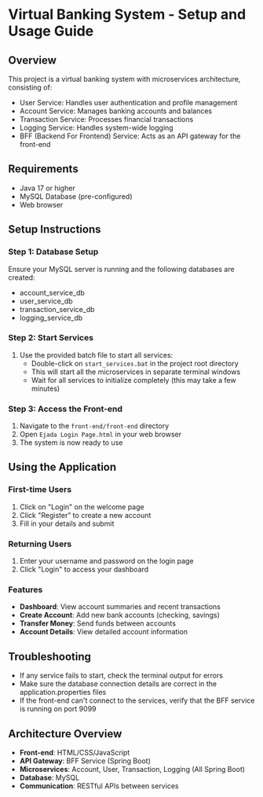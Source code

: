 # Virtual Banking System - Setup and Usage Guide

## Overview
This project is a virtual banking system with microservices architecture, consisting of:
- User Service: Handles user authentication and profile management
- Account Service: Manages banking accounts and balances
- Transaction Service: Processes financial transactions
- Logging Service: Handles system-wide logging
- BFF (Backend For Frontend) Service: Acts as an API gateway for the front-end

## Requirements
- Java 17 or higher
- MySQL Database (pre-configured)
- Web browser

## Setup Instructions

### Step 1: Database Setup
Ensure your MySQL server is running and the following databases are created:
- account_service_db
- user_service_db
- transaction_service_db
- logging_service_db

### Step 2: Start Services
1. Use the provided batch file to start all services:
   - Double-click on `start_services.bat` in the project root directory
   - This will start all the microservices in separate terminal windows
   - Wait for all services to initialize completely (this may take a few minutes)

### Step 3: Access the Front-end
1. Navigate to the `front-end/front-end` directory
2. Open `Ejada Login Page.html` in your web browser
3. The system is now ready to use

## Using the Application

### First-time Users
1. Click on "Login" on the welcome page
2. Click "Register" to create a new account
3. Fill in your details and submit

### Returning Users
1. Enter your username and password on the login page
2. Click "Login" to access your dashboard

### Features
- **Dashboard**: View account summaries and recent transactions
- **Create Account**: Add new bank accounts (checking, savings)
- **Transfer Money**: Send funds between accounts
- **Account Details**: View detailed account information

## Troubleshooting
- If any service fails to start, check the terminal output for errors
- Make sure the database connection details are correct in the application.properties files
- If the front-end can't connect to the services, verify that the BFF service is running on port 9099

## Architecture Overview
- **Front-end**: HTML/CSS/JavaScript
- **API Gateway**: BFF Service (Spring Boot)
- **Microservices**: Account, User, Transaction, Logging (All Spring Boot)
- **Database**: MySQL
- **Communication**: RESTful APIs between services
